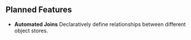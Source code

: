 ## Planned Features

- **Automated Joins** Declaratively define relationships between different object stores.

